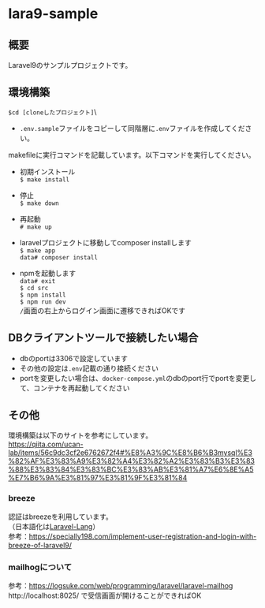 # lara9-sample

## 概要
Laravel9のサンプルプロジェクトです。

## 環境構築

`$cd [cloneしたプロジェクト]`\
- `.env.sample`ファイルをコピーして同階層に`.env`ファイルを作成してください。

makefileに実行コマンドを記載しています。以下コマンドを実行してください。
- 初期インストール\
`$ make install`
- 停止\
`$ make down`
- 再起動\
`# make up`

- laravelプロジェクトに移動してcomposer installします\
`$ make app`\
`data# composer install`
- npmを起動します\
`data# exit`\
`$ cd src`\
`$ npm install`\
`$ npm run dev`\
`/`画面の右上からログイン画面に遷移できればOKです

## DBクライアントツールで接続したい場合
- dbのportは3306で設定しています
- その他の設定は`.env`記載の通り接続ください
- portを変更したい場合は、`docker-compose.yml`のdbのport行でportを変更して、コンテナを再起動してください

## その他
環境構築は以下のサイトを参考にしています。\
https://qiita.com/ucan-lab/items/56c9dc3cf2e6762672f4#%E8%A3%9C%E8%B6%B3mysql%E3%82%AF%E3%83%A9%E3%82%A4%E3%82%A2%E3%83%B3%E3%83%88%E3%83%84%E3%83%BC%E3%83%AB%E3%81%A7%E6%8E%A5%E7%B6%9A%E3%81%97%E3%81%9F%E3%81%84

### breeze
認証はbreezeを利用しています。\
（日本語化は[Laravel-Lang](https://github.com/Laravel-Lang/lang)）\
参考：https://specially198.com/implement-user-registration-and-login-with-breeze-of-laravel9/

### mailhogについて
参考：https://logsuke.com/web/programming/laravel/laravel-mailhog \
http://localhost:8025/ で受信画面が開けることができればOK
